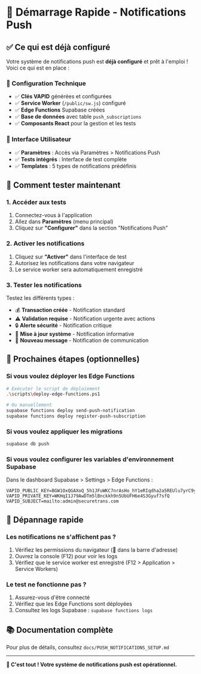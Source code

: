 # 🚀 Démarrage Rapide - Notifications Push

## ✅ Ce qui est déjà configuré

Votre système de notifications push est **déjà configuré** et prêt à l'emploi ! Voici ce qui est en place :

### 🔧 Configuration Technique
- ✅ **Clés VAPID** générées et configurées
- ✅ **Service Worker** (`/public/sw.js`) configuré
- ✅ **Edge Functions** Supabase créées
- ✅ **Base de données** avec table `push_subscriptions`
- ✅ **Composants React** pour la gestion et les tests

### 📱 Interface Utilisateur
- ✅ **Paramètres** : Accès via Paramètres > Notifications Push
- ✅ **Tests intégrés** : Interface de test complète
- ✅ **Templates** : 5 types de notifications prédéfinis

## 🎯 Comment tester maintenant

### 1. Accéder aux tests
1. Connectez-vous à l'application
2. Allez dans **Paramètres** (menu principal)
3. Cliquez sur **"Configurer"** dans la section "Notifications Push"

### 2. Activer les notifications
1. Cliquez sur **"Activer"** dans l'interface de test
2. Autorisez les notifications dans votre navigateur
3. Le service worker sera automatiquement enregistré

### 3. Tester les notifications
Testez les différents types :
- 💰 **Transaction créée** - Notification standard
- ⚠️ **Validation requise** - Notification urgente avec actions
- 🔒 **Alerte sécurité** - Notification critique
- 🔄 **Mise à jour système** - Notification informative
- 💬 **Nouveau message** - Notification de communication

## 🔄 Prochaines étapes (optionnelles)

### Si vous voulez déployer les Edge Functions
```bash
# Exécuter le script de déploiement
.\scripts\deploy-edge-functions.ps1

# Ou manuellement
supabase functions deploy send-push-notification
supabase functions deploy register-push-subscription
```

### Si vous voulez appliquer les migrations
```bash
supabase db push
```

### Si vous voulez configurer les variables d'environnement Supabase
Dans le dashboard Supabase > Settings > Edge Functions :
```
VAPID_PUBLIC_KEY=BGW1OxQGAXoQ_5h1JFuWKC7nrAsHo_hY1eRIqdha2a5REUlu7yrC9yHt62kAtbYyFhbaLi0UU804CXRU27KEANU
VAPID_PRIVATE_KEY=WKHqI1J79AwDTm5lBnckkh9n5UbUFH6e4S3Gyuf7sfQ
VAPID_SUBJECT=mailto:admin@securetrans.com
```

## 🐛 Dépannage rapide

### Les notifications ne s'affichent pas ?
1. Vérifiez les permissions du navigateur (🔔 dans la barre d'adresse)
2. Ouvrez la console (F12) pour voir les logs
3. Vérifiez que le service worker est enregistré (F12 > Application > Service Workers)

### Le test ne fonctionne pas ?
1. Assurez-vous d'être connecté
2. Vérifiez que les Edge Functions sont déployées
3. Consultez les logs Supabase : `supabase functions logs`

## 📚 Documentation complète

Pour plus de détails, consultez `docs/PUSH_NOTIFICATIONS_SETUP.md`

---

**🎉 C'est tout ! Votre système de notifications push est opérationnel.**